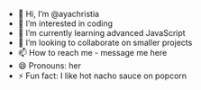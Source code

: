 - 👋 Hi, I’m @ayachristia
- 👀 I’m interested in coding
- 🌱 I’m currently learning advanced JavaScript
- 💞️ I’m looking to collaborate on smaller projects
- 📫 How to reach me - message me here
- 😄 Pronouns: her
- ⚡ Fun fact: I like hot nacho sauce on popcorn

<!---
ayachristia/ayachristia is a ✨ special ✨ repository because its `README.md` (this file) appears on your GitHub profile.
You can click the Preview link to take a look at your changes.
--->
